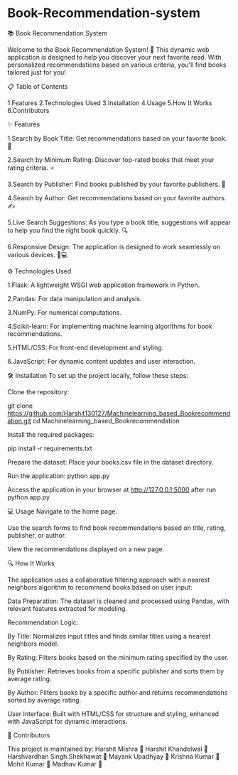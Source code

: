 # Book-Recommendation-system

📚 Book Recommendation System

Welcome to the Book Recommendation System! 🌟 This dynamic web application is designed to help you discover your next favorite read. With personalized recommendations based on various criteria, you'll find books tailored just for you!

📋 Table of Contents

1.Features
2.Technologies Used
3.Installation
4.Usage
5.How It Works
6.Contributors


✨ Features

1.Search by Book Title: Get recommendations based on your favorite book. 📖

2.Search by Minimum Rating: Discover top-rated books that meet your rating criteria. ⭐

3.Search by Publisher: Find books published by your favorite publishers. 🏢

4.Search by Author: Get recommendations based on your favorite authors. ✍️

5.Live Search Suggestions: As you type a book title, suggestions will appear to help you find the right book quickly. 🔍

6.Responsive Design: The application is designed to work seamlessly on various devices. 📱💻

⚙️ Technologies Used

1.Flask: A lightweight WSGI web application framework in Python.

2.Pandas: For data manipulation and analysis.

3.NumPy: For numerical computations.

4.Scikit-learn: For implementing machine learning algorithms for book recommendations.

5.HTML/CSS: For front-end development and styling.

6.JavaScript: For dynamic content updates and user interaction.

🛠️ Installation
To set up the project locally, follow these steps:

Clone the repository:

git clone https://github.com/Harshit130127/Machinelearning_based_Bookrecommendation.git
cd Machinelearning_based_Bookrecommendation

Install the required packages:

pip install -r requirements.txt

Prepare the dataset:
Place your books.csv file in the dataset directory.

Run the application:
python app.py

Access the application in your browser at http://127.0.0.1:5000 after run python app.py

💻 Usage
Navigate to the home page.

Use the search forms to find book recommendations based on title, rating, publisher, or author.

View the recommendations displayed on a new page.

🔍 How It Works

The application uses a collaborative filtering approach with a nearest neighbors algorithm to recommend books based on user input:

Data Preparation: The dataset is cleaned and processed using Pandas, with relevant features extracted for modeling.

Recommendation Logic:

By Title: Normalizes input titles and finds similar titles using a nearest neighbors model.

By Rating: Filters books based on the minimum rating specified by the user.

By Publisher: Retrieves books from a specific publisher and sorts them by average rating.

By Author: Filters books by a specific author and returns recommendations sorted by average rating.

User Interface: Built with HTML/CSS for structure and styling, enhanced with JavaScript for dynamic interactions.

🤝 Contributors

This project is maintained by:
Harshit Mishra 👤
Harshit Khandelwal 👤
Harshvardhan Singh Shekhawat 👤
Mayank Upadhyay 👤
Krishna Kumar 👤
Mohit Kumar 👤
Madhav Kumar 👤

